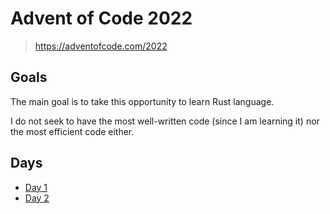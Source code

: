 # Advent of Code 2022

> https://adventofcode.com/2022

## Goals

The main goal is to take this opportunity to learn Rust language.

I do not seek to have the most well-written code (since I am learning it) nor the most efficient code either.

## Days

- [Day 1](/d01/calorie_counting.md)
- [Day 2](/d02/rock_paper_scissors.md)
